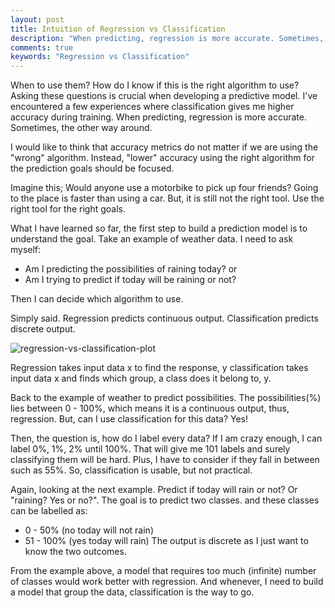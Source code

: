 ```yaml
---
layout: post
title: Intuition of Regression vs Classification
description: "When predicting, regression is more accurate. Sometimes, the other way around"
comments: true
keywords: "Regression vs Classification"
---
```


When to use them? How do I know if this is the right algorithm to use? Asking these questions is crucial when developing a predictive model. I've encountered a few experiences where classification gives me higher accuracy during training. When predicting, regression is more accurate. Sometimes, the other way around.

I would like to think that accuracy metrics do not matter if we are using the "wrong" algorithm. Instead, "lower" accuracy using the right algorithm for the prediction goals should be focused.

Imagine this; Would anyone use a motorbike to pick up four friends? Going to the place is faster than using a car. But, it is still not the right tool. Use the right tool for the right goals.

What I have learned so far, the first step to build a prediction model is to understand the goal. Take an example of weather data. I need to ask myself:
- Am I predicting the possibilities of raining today? or
- Am I trying to predict if today will be raining or not?

Then I can decide which algorithm to use.

Simply said. Regression predicts continuous output. Classification predicts discrete output.

![regression-vs-classification-plot](https://res.cloudinary.com/practicaldev/image/fetch/s--c4Lfzdwy--/c_limit%2Cf_auto%2Cfl_progressive%2Cq_auto%2Cw_880/https://thepracticaldev.s3.amazonaws.com/i/mjshszqx4fj22hs12vfn.png)

Regression takes input data x to find the response, y classification takes input data x and finds which group, a class does it belong to, y.

Back to the example of weather to predict possibilities. The possibilities(%) lies between 0 - 100%, which means it is a continuous output, thus, regression. But, can I use classification for this data? Yes!

Then, the question is, how do I label every data?  If I am crazy enough, I can label 0%, 1%, 2% until 100%. That will give me 101 labels and surely classifying them will be hard. Plus, I have to consider if they fall in between such as 55%. So, classification is usable, but not practical.

Again, looking at the next example. Predict if today will rain or not? Or "raining? Yes or no?". The goal is to predict two classes. and these classes can be labelled as:
- 0 - 50% (no today will not rain)
- 51 - 100% (yes today will rain) 
The output is discrete as I just want to know the two outcomes. 

From the example above, a model that requires too much (infinite) number of classes would work better with regression. And whenever, I need to build a model that group the data, classification is the way to go.
